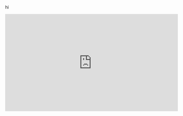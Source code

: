hi

<iframe width="560" height="315" src="https://www.youtube.com/embed/dcrQfWEzOq4" frameborder="0" allow="accelerometer; autoplay; encrypted-media; gyroscope; picture-in-picture" allowfullscreen></iframe>
